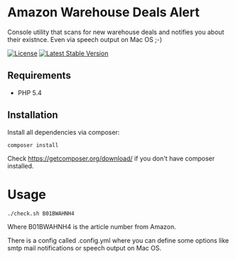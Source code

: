 # Amazon Warehouse Deals Alert

Console utility that scans for new warehouse deals and notifies you about their existnce. Even via speech output on Mac OS ;-)

[![License](https://poser.pugx.org/dstuecken/Amazon-WD-Alerts/license)](https://packagist.org/packages/dstuecken/Amazon-WD-Alerts)
[![Latest Stable Version](https://poser.pugx.org/dstuecken/Amazon-WD-Alerts/v/stable)](https://packagist.org/packages/dstuecken/Amazon-WD-Alerts)

## Requirements

* PHP 5.4

## Installation

Install all dependencies via composer:

```shell
composer install
```

Check https://getcomposer.org/download/ if you don't have composer installed.

# Usage

```shell
./check.sh B01BWAHNH4
```

Where B01BWAHNH4 is the article number from Amazon.

There is a config called .config.yml where you can define some options like smtp mail notifications or speech output on Mac OS.
